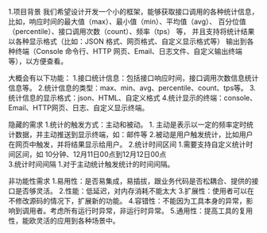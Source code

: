 1.项目背景
	我们希望设计开发一个小的框架，能够获取接口调用的各种统计信息，
	比如，响应时间的最大值（max）、最小值（min）、平均值（avg）、
	百分位值（percentile）、接口调用次数（count）、频率（tps） 等，
	并且支持将统计结果以各种显示格式（比如：JSON 格式、网页格式、自定义显示格式等）
	输出到各种终端（Console 命令行、HTTP 网页、Email、日志文件、自定义输出终端等），以方便查看。


大概会有以下功能：
	1.接口统计信息：包括接口响应时间，接口调用次数信息统计信息等。
	2.统计信息的类型：max、min、avg、percentile、count、tps等。
	3.统计信息的显示格式：json、HTML、自定义格式
	4.统计显示的终端：console、Email、HTTP网页、日志、自定义显示终端。
	
隐藏的需求
	1.统计的触发方式：主动和被动。
		1. 主动是表示以一定的频率定时统计数据，并主动推送到显示终端，如：邮件等
		2.被动是用户触发统计，比如用户在网页中触发，并将结果显示给用户。
	2.统计时间区间
		1.需要支持自定义统计时间区间，如 10分钟、12月11日00点到12月12日00点	
	3.统计时间间隔
		1.对于主动统计触发统计的时间间隔。

非功能性需求
	1.易用性：是否易集成，易插拔，跟业务代码是否松耦合、提供的接口是否够灵活。
	2.性能：低延迟，对内存消耗不能太大
	3.扩展性：使用者可以在不修改源码的情况下，扩展新的功能。
	4.容错性：不能因为工具本身的异常，影响到调用者。考虑所有运行时异常，非运行时异常。
	5.通用性：提高工具的复用性，能欧灵活的应用到各种场景中。
	






































